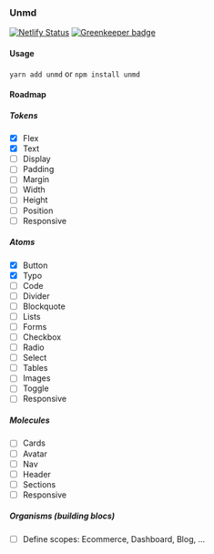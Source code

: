 ### Unmd

[![Netlify Status](https://api.netlify.com/api/v1/badges/e7e7cb4b-27d2-458d-9ecd-069d1f06f337/deploy-status)](https://app.netlify.com/sites/black-css/deploys) [![Greenkeeper badge](https://badges.greenkeeper.io/matheusps/unmd.svg)](https://greenkeeper.io/)

#### Usage

`yarn add unmd`
or
`npm install unmd`

#### Roadmap

##### Tokens

- [x] Flex
- [x] Text
- [ ] Display
- [ ] Padding
- [ ] Margin
- [ ] Width
- [ ] Height
- [ ] Position
- [ ] Responsive

##### Atoms

- [x] Button
- [x] Typo
- [ ] Code
- [ ] Divider
- [ ] Blockquote
- [ ] Lists
- [ ] Forms
- [ ] Checkbox
- [ ] Radio
- [ ] Select
- [ ] Tables
- [ ] Images
- [ ] Toggle
- [ ] Responsive

##### Molecules

- [ ] Cards
- [ ] Avatar
- [ ] Nav
- [ ] Header
- [ ] Sections
- [ ] Responsive

##### Organisms (building blocs)

- [ ] Define scopes: Ecommerce, Dashboard, Blog, ...
